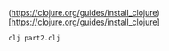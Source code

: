 (https://clojure.org/guides/install_clojure)[https://clojure.org/guides/install_clojure]

`clj part2.clj`
